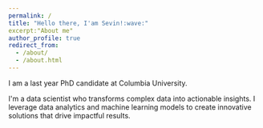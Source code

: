 ```yaml
---
permalink: /
title: "Hello there, I'am Sevin!:wave:"
excerpt:"About me"
author_profile: true
redirect_from: 
  - /about/
  - /about.html
---
```


I am a last year PhD candidate at Columbia University.

I'm a data scientist who transforms complex data into actionable insights. I leverage data analytics and machine learning models to create innovative solutions that drive impactful results.

